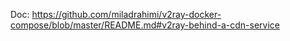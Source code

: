 Doc: https://github.com/miladrahimi/v2ray-docker-compose/blob/master/README.md#v2ray-behind-a-cdn-service
